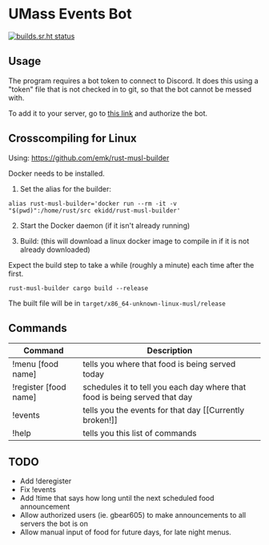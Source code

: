 # UMass Events Bot

[![builds.sr.ht status](https://builds.sr.ht/~gbear605/umass_discord_bot.svg)](https://builds.sr.ht/~gbear605/umass_discord_bot?)

## Usage

The program requires a bot token to connect to Discord. It does this using a "token" file that is not checked in to git, so that the bot cannot be messed with.

To add it to your server, go to [this link](https://discordapp.com/api/oauth2/authorize?client_id=355392985912836097&scope=bot&permissions=1) and authorize the bot.

## Crosscompiling for Linux

Using: https://github.com/emk/rust-musl-builder

Docker needs to be installed.

1) Set the alias for the builder:

``alias rust-musl-builder='docker run --rm -it -v "$(pwd)":/home/rust/src ekidd/rust-musl-builder'``

2) Start the Docker daemon (if it isn't already running)

3) Build: (this will download a linux docker image to compile in if it is not already downloaded)

Expect the build step to take a while (roughly a minute) each time after the first.

``rust-musl-builder cargo build --release``

The built file will be in ``target/x86_64-unknown-linux-musl/release``

## Commands

| Command               | Description                                                                 |
| --------------------- | --------------------------------------------------------------------------- |
| !menu [food name]     | tells you where that food is being served today                             |
| !register [food name] | schedules it to tell you each day where that food is being served that day  |
| !events               | tells you the events for that day [[Currently broken!]]                     |
| !help                 | tells you this list of commands                                             |

## TODO

* Add !deregister
* Fix !events
* Add !time that says how long until the next scheduled food announcement
* Allow authorized users (ie. gbear605) to make announcements to all servers the bot is on
* Allow manual input of food for future days, for late night menus.

